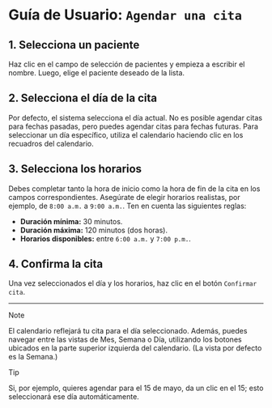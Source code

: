 # Guía de Usuario: `Agendar una cita`

## 1. Selecciona un paciente

Haz clic en el campo de selección de pacientes y empieza a escribir el nombre. Luego, elige el paciente deseado de la lista.

## 2. Selecciona el día de la cita

Por defecto, el sistema selecciona el día actual. No es posible agendar citas para fechas pasadas, pero puedes agendar citas para fechas futuras. Para seleccionar un día específico, utiliza el calendario haciendo clic en los recuadros del calendario.

## 3. Selecciona los horarios

Debes completar tanto la hora de inicio como la hora de fin de la cita en los campos correspondientes. Asegúrate de elegir horarios realistas, por ejemplo, de `8:00 a.m.` a `9:00 a.m.`. Ten en cuenta las siguientes reglas:

- **Duración mínima:** 30 minutos.
- **Duración máxima:** 120 minutos (dos horas).
- **Horarios disponibles:** entre `6:00 a.m.` y `7:00 p.m.`.

## 4. Confirma la cita

Una vez seleccionados el día y los horarios, haz clic en el botón `Confirmar cita`.

---

> [!NOTE]
> El calendario reflejará tu cita para el día seleccionado. Además, puedes navegar entre las vistas de Mes, Semana o Día, utilizando los botones ubicados en la parte superior izquierda del calendario. (La vista por defecto es la Semana.)

> [!TIP]
> Si, por ejemplo, quieres agendar para el 15 de mayo, da un clic en el 15; esto seleccionará ese día automáticamente.
